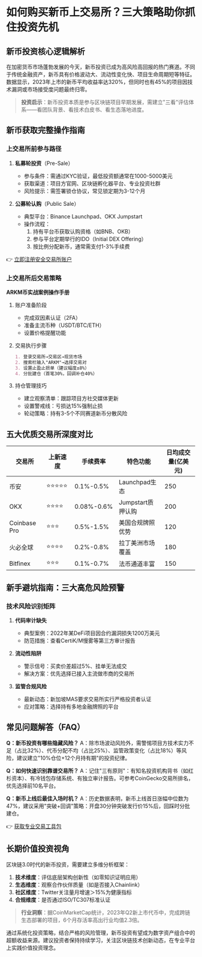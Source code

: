 # 如何购买新币上交易所？三大策略助你抓住投资先机

## 新币投资核心逻辑解析

在加密货币市场蓬勃发展的今天，新币投资已成为高风险高回报的热门赛道。不同于传统金融资产，新币具有价格波动大、流动性变化快、项目生命周期短等特征。数据显示，2023年上市的新币平均收益率达320%，但同时也有45%的项目因技术漏洞或市场接受度问题最终归零。

> **投资启示**：新币投资本质是参与区块链项目早期发展，需建立"三看"评估体系——看团队背景、看技术白皮书、看生态落地进度。

## 新币获取完整操作指南

### 上交易所前参与路径

1. **私募轮投资**（Pre-Sale）
   - 参与条件：需通过KYC验证，最低投资额通常在1000-5000美元
   - 获取渠道：项目方官网、区块链孵化器平台、专业投资社群
   - 风险提示：需签署锁仓协议，常见锁定期为3-12个月

2. **公募轮认购**（Public Sale）
   - 典型平台：Binance Launchpad、OKX Jumpstart
   - 操作流程：
     1. 持有平台币获取认购资格（如BNB、OKB）
     2. 参与平台定期举行的IDO（Initial DEX Offering）
     3. 按比例分配新币，通常需支付1-3%手续费

👉 [立即注册安全交易所账户](https://bit.ly/okx_welcome)

### 上交易所后交易策略

**ARKM币实战案例操作手册**
1. 账户准备阶段
   - 完成双因素认证（2FA）
   - 准备主流币种（USDT/BTC/ETH）
   - 设置价格提醒功能

2. 交易执行步骤
   ```markdown
   1. 登录交易所→交易区→现货市场
   2. 搜索栏输入"ARKM"→选择交易对
   3. 设置止盈止损单（建议幅度±8%）
   4. 分批建仓（首笔30%，回调补仓40%）
   ```

3. 持仓管理技巧
   - 建立观察清单：跟踪项目方社交媒体更新
   - 设置警戒线：亏损达15%强制止损
   - 轮动策略：持有3-5个不同赛道新币分散风险

## 五大优质交易所深度对比

| 交易所     | 上新速度 | 手续费率 | 特色功能               | 日均成交量(亿美元) |
|------------|----------|----------|------------------------|--------------------|
| 币安       | ⭐⭐⭐⭐⭐   | 0.1%-0.5%| Launchpad生态          | 250               |
| OKX        | ⭐⭐⭐⭐     | 0.08%-0.6%| Jumpstart质押认购       | 200               |
| Coinbase Pro| ⭐⭐⭐      | 0.5%-1.5%| 美国合规牌照优势        | 120               |
| 火必全球   | ⭐⭐⭐⭐     | 0.2%-0.8%| 拉丁美洲市场覆盖        | 180               |
| Bitfinex   | ⭐⭐⭐      | 0.1%-0.7%| 法币通道丰富            | 150               |

## 新手避坑指南：三大高危风险预警

### 技术风险识别矩阵
1. **代码审计缺失**
   - 典型案例：2022年某DeFi项目因合约漏洞损失1200万美元
   - 防范措施：查看CertiK/M慢雾等第三方审计报告

2. **流动性陷阱**
   - 警示信号：买卖价差超过5%、挂单无法成交
   - 解决方案：优先选择已接入主流做市商的交易所

3. **监管合规风险**
   - 最新动态：新加坡MAS要求交易所实行严格投资者认证
   - 应对策略：选择持有多地金融牌照的平台

## 常见问题解答（FAQ）

**Q：新币投资有哪些隐藏风险？**
A：除市场波动风险外，需警惕项目方技术实力不足（占比32%）、代币分配不均（占比25%）、监管政策变化（占比18%）等风险，建议建立"10%仓位+12个月持有期"的投资纪律。

**Q：如何快速识别靠谱交易所？**
A：记住"三有原则"：有知名投资机构背书（如红杉资本）、有冷钱包存储系统、有独立审计报告。可参考CoinGecko交易所排名，优先选择前10名平台。

**Q：新币上线后最佳入场时机？**
A：历史数据表明，新币上线首日涨幅中位数为47%，建议采用"突破+回调"策略：开盘30分钟突破发行价15%后，回踩时分批建仓。

👉 [获取专业交易工具包](https://bit.ly/okx_welcome)

## 长期价值投资视角

区块链3.0时代的新币投资，需要建立多维分析框架：
1. **技术维度**：评估底层架构创新性（如零知识证明应用）
2. **生态维度**：观察合作伙伴质量（如是否接入Chainlink）
3. **社区维度**：Twitter关注量月增速＞15%为健康指标
4. **合规维度**：是否通过ISO/TC307标准认证

> **行业洞察**：据CoinMarketCap统计，2023年Q2新上市代币中，完成跨链生态部署的项目，6个月存活率高出行业均值2.3倍。

通过系统化投资策略，结合严格的风险管理，新币投资有望成为数字资产组合中的超额收益来源。建议投资者保持持续学习，关注区块链技术创新动态，在专业平台上实践价值投资理念。